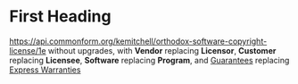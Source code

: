 # First Heading
<https://api.commonform.org/kemitchell/orthodox-software-copyright-license/1e> without upgrades, with **Vendor** replacing **Licensor**, **Customer** replacing **Licensee**, **Software** replacing **Program**, and [Guarantees]() replacing [Express Warranties]()
